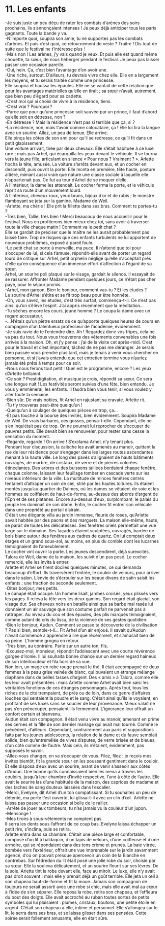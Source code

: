 # 11. Les enfants

-Je suis juste un peu déçu de rater les combats d’arènes des soirs prochains, ils s’annonçaient intenses ! Je peux déjà anticiper tous les paris gagnants. Toute la bande y va.\
-N’importe quoi, soupira son amie, tu ne supportes pas les combats d’arènes. Et puis c’est quoi, ce retournement de veste ? Traître ! Dis tout de suite que le festival ne t’intéresse plus !\
-Mais non ! Les arènes, j’y vais quand je veux. Et puis elle est quand même chouette, ta sœur, de nous héberger pendant le festival. Je peux pas laisser passer une occasion pareille.\
-Oui, hein. Ça, c’est bien l’avantage d’en avoir une.\
-Une riche, surtout. D’ailleurs, tu devrais vivre chez elle. Elle en a largement les moyens, et tu serais traitée comme une princesse.\
Elle soupira et haussa les épaules. Elle ne se vantait de cette relation que pour les avantages matérielles qu’elle en tirait ; sa sœur n’avait, autrement, que bien peu d’égard pour sa cadette.\
-C’est moi qui ai choisi de vivre à la résidence, tiens.\
-C’est vrai ? Pourquoi ?\
-Parce que pour qu’une princesse soit sauvée par un prince, il faut d’abord qu’elle soit en détresse, non ?\
-En détresse ? Mais la résidence n’est pas si terrible que ça, si ?\
-La résidence, non, mais t’avoir comme colocataire, ça ! Elle lui tira la langue avec un sourire. Allez, un peu de tenue. Elle arrive.\
Elle pinça les côtes de son ami pour qu’il se redresse, ce qu’il fit dans un petit glapissement.\
Une voiture arrivait, tirée par deux chevaux. Elle s’était habituée à ce luxe rare ; mais pas Arhel, qui écarquilla les yeux devant le véhicule. Il se tourna vers la jeune fille, articulant en silence « Pour nous ? Vraiment ? ». Arlette hocha la tête, amusée. La voiture s’arrêta devant eux, et un cocher en descendit, puis ouvrit la porte. Elle monta en première, tête haute, posture altière, mimant aussi vraie que nature une classe sociale à laquelle elle n’appartenait pas. Ce fut au tour d’Arhel de se moquer d’elle.\
A l’intérieur, la dame les attendait. Le cocher ferma la porte, et le véhicule reprit sa route d’un mouvement lourd.\
A l’intérieur, cheveux roux, yeux bruns, bijoux d’or et de rubis ; le monstre flamboyant se jeta sur la gamine. Madame de Weil.\
-Arlette, ma chérie ! Elle prit la fillette dans ses bras. Comment te portes-tu ?\
-Très bien, Tallie, très bien ! Merci beaucoup de nous accueillir pour le festival. Nous en profiterons bien mieux chez toi, sans avoir à traverser toute la ville chaque matin ! Comment va le petit chat ?\
Elle se gardait de préciser que le maître ne les aurait probablement pas laissé faire. Trop de risques que ces enfants turbulents ne lui apportent de nouveaux problèmes, exposé à pareil foule.\
-Le petit chat se porte à merveille, ma puce. Il n’attend que toi pour s’occuper de lui, si cela t’amuse, répondit-elle avant de porter un regard lourd de critique sur Arhel, petit orphelin négligé qu’elle n’acceptait près d’elle qu’en conséquence d’un immense effort d’affection à l’égard de sa sœur.\
Arhel, un sourire poli plaqué sur le visage, gardait le silence. Il essayait de se rassurer. Affronter Madame pendant quelques jours, ce n’était pas cher payé, pour le séjour promis.\
-Arhel, mon garçon. Bien le bonjour, comment vas-tu ? Et les études ?\
Le sourire d’Arhel s’étira et se fit trop beau pour être honnête.\
-Oh, vous savez, les études, c’est très surfait, commença-t-il. Ce n’est pas ainsi qu’on s’élève l’esprit. J’ai appris récemment que la méditation…\
-Tu sèches encore les cours, jeune homme ? Le coupa la dame avec un regard accusateur.\
-...N’étais qu’un piètre ersatz de ce qu’apporte quelques heures de cours en compagnie d’un talentueux professeur de l’académie, évidemment.\
-Je suis ravie de te l’entendre dire. Ah ! Regardez donc vos fripes, cela ne va pas du tout. Nous vous trouverons des vêtements convenables une fois arrivés à la maison. Oh, et j’y pense : j’ai de la visite cet après-midi. C’est pour le travail et c’est important, tâchez de ne pas me déranger. Je serais bien passée vous prendre plus tard, mais je tenais à venir vous chercher en personne, et si j’avais entendu que cet entretien termine vous n’auriez jamais été prêts à temps pour ce soir.\
-Nous nous ferons tout petit ! Quel est le programme, encore ? Les yeux d’Arlette brillaient.\
-Ce soir ? Prestidigitation, et musique je crois, répondit sa sœur. Ce sera une longue nuit ! Les festivités seront suivies d’une fête, bien entendu. Je vous y emmènerai, les enfants. Il faudra bien vous tenir, si vous voulez y aller toute la semaine.\
-Bien sûr. De vrais nobles, fit Arhel en rajustant sa cravate. Arlette rit.\
-Tu t’y trouveras peut-être quelqu’un !\
-Quelqu’un à soulager de quelques pièces en trop, ça…\
-Et pas touche à la bourse des invités, bien évidemment. Soupira Madame de Weil. De vrais barbares, ces gosses, pensa-t-elle. Cependant, elle ne s’en inquiétait pas de trop. On ne pourrait lui reprocher de s’occuper de pauvres petits. Elle devait bien se renouveler, pour rester sans cesse la sensation du moment.\
-Regarde, regarde ! On arrive ! S’exclama Arhel, n’y tenant plus.\
Pendant leur discussion, la calèche les avait amenés au manoir, quittant la rue de leur résidence pour s’engager dans les larges routes ascendantes menant à la haute ville. Le long des pavés s’alignaient de hauts bâtiments ouvragés, de marbre, de cristaux, de verre et de pierres colorées étincelantes. Des arbres et des buissons taillées bordaient chaque fenêtre, chaque colonne, laissant leur feuillage tomber en cascade verte sur les niveaux inférieurs de la ville. La multitude de minces fenêtres cintrés tentaient d’attraper un coin de ciel, strié par les hautes toitures. Ils étaient montés jusqu’au quartier de Dalmes, où les dames se vêtaient de soie et les hommes se coiffaient de haut-de-forme, au-dessus des abords d’argent de l’Eph et de ses platanes. Encore au-dessus d’eux, surplombant, le palais du peuple les dominait de son dôme. Enfin, le cocher fit entrer son véhicule dans une propriété au portail d’airain.\
C’était une élégante villa au jardin immense, fleurie de roses, qu’Arlette savait habitée par des paons et des marguets. La maison elle-même, haute, se parait de toutes les délicatesses. Ses fenêtres oriels permettait une vue large sur le domaine. Ses façades étaient sculptées, ouvragés, bardée de bois blanc autour des fenêtres aux cadres de quartz. On lui comptait deux étages et un grand sous-sol, au moins, en plus du comble dont les lucarnes témoignaient de l’ameublement.\
Le cocher vint ouvrir la porte. Les jeunes descendirent, déjà surexcités. Talora de Weil, dame de la maison, les suivit d’un pas posé. Le cocher remercié, elle les invita à entrer.\
Arlette et Arhel se firent dociles quelques minutes, ce qui demanda beaucoup d’effort. Ils traversèrent l’entrée, le couloir de velours, pour arriver dans le salon. L’envie de s’écrouler sur les beaux divans de satin saisit les enfants ; une fraction de seconde seulement.\
-Dites bonjour, mes petits.\
Le canapé était occupé. Un homme lisait, jambes croisés, yeux plissés vers les pages. Il releva la tête vers les deux gamins. Son regard était glacial, son visage dur. Ses cheveux noirs en bataille ainsi que sa barbe mal rasée lui donnaient un air sauvage que son costume parfait ne parvenait pas à rattraper. Au niveau du cou et des épaules, des plis marqués témoignaient, comme autant de cris du tissu, de la violence de ses gestes quotidien.\
-Bien le bonjour, Audun. Comment se passe ta découverte de la civilisation ? Pas si bien, semble-t-il… Fit Arhel d’un air enjoué. Il savait qu’Audun n’avait commencé à apprendre à lire que récemment, et s’amusait bien de sa peine. L’homme grogna en retour.\
-Très bien, au contraire. Parle sur un autre ton, fils.\
-Excusez-moi, monsieur, répondit l’adolescent avec une courte révérence gorgée d’ironie. Il lui souhaita bonne chance sur un dernier regard haineux de son interlocuteur et fila hors de sa vue.\
Non loin, un mage en robe rouge prenait le thé. Il était accompagné de deux femmes à la peau grise veinée de blanc, qui buvaient un étrange mélange diaphane dans de belles tasses d’argent. Des « amis » à Talora, comme elle les leur avait présentées : mais Arlette comme Arhel avait bien saisi les véritables fonctions de ces étranges personnages. Après tout, tous les riches de la cité trempaient, de près ou de loin, dans ce genre d’affaires louches qui sentaient la poudre et le sang. C’était ainsi qu’ils le voyaient, en profitant de ses luxes sans se soucier de leur provenance. Mieux valait ne pas s’en préoccuper, pensaient-ils fermement. L’ignorance leur offrait un confort certain et bienvenu.\
Audun était son compagnon. Il était venu vivre au manoir, amenant en prime ses cernes et la fille de son dernier mariage qui avait mal tourné. Comme le précédent, d’ailleurs. Cependant, contrairement aux paris et suppositions faits par les jeunes adolescents, la relation de la dame et du fauve semblait solide, bien qu’entremêlée de vives disputes, de verre brisée et de bleues, d’un côté comme de l’autre. Mais cela, ils n’étaient, évidemment, pas supposés le savoir.\
-Allez-vous changer, on va s’occuper de vous. Filez, filez : je reçois mes invités bientôt, fit la grande sœur en les poussant gentiment dans le couloir.\
Et elle disposa d’eux avec un sourire, avant de venir s’asseoir aux côtés d’Audun. Une bonne qu’ils connaissaient bien les mena à travers les couloirs, jusqu’à leur chambre d’invité respective, l’une à côté de l’autre. Elle avait le sourire las d’une habituée de la maison, des caprices de madame et des taches de sang douteux laissées dans l’escalier.\
-Merci, Evelyne, dit Arhel d’un ton compatissant. Si tu souhaites un peu de détente, ma porte t’est ouverte, lui glissa-t-il avec un clin d’œil. Arlette ne laissa pas passer une occasion si belle de le railler.\
-Arrête de jouer aux tombeurs, tu n’as jamais vu la couleur d’un jupon.\
-Mensonge !\
-Mes tiroirs à sous-vêtements ne comptent pas.\
Il serra les dents sous l’affront de ce coup bas. Evelyne laissa échapper un petit rire, s’inclina, puis se retira.\
Arlette entra dans sa chambre. C’était une pièce large et confortable, composé d’un lit à baldaquin, d’un tapis de velours, d’une coiffeuse et d’une armoire, qui se répondaient dans des tons crème et prunes. La baie vitrée, bombée vers l’extérieur, offrait une vue imprenable sur le jardin savamment agencé, d’où on pouvait presque apercevoir un coin de la Blanche en contrebas. Sur l’édredon du lit était posé une jolie robe du soir, choisie par sa sœur. Elle la souleva délicatement, et un sourire fleurit sur ses lèvres. De la soie. Arlette tint la robe devant elle, face au miroir. Le luxe, elle n’y avait pas droit souvent : mais elle y prenait déjà un goût terrible. Elle jeta un œil à son chapeau haut-de-forme et fit la moue. Jamais son compagnon de toujours ne serait assorti avec une robe si chic, mais elle avait mal au cœur à l’idée de s’en séparer. Elle reposa la robe, retira son chapeau, et l’effleura du bout des doigts. Elle avait accroché au ruban toutes sortes de petits symboles qui lui plaisaient : plumes, cristaux, boutons, une petite étoile en argent. C’était son chapeau à elle, intime et personnel. Elle s’allongea sur le lit, le serra dans ses bras, et se laissa glisser dans ses pensées. Cette soirée serait follement amusante, elle en était sûre.

 
